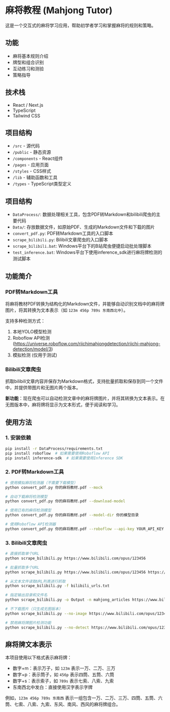 # 麻将教程 (Mahjong Tutor)

这是一个交互式的麻将学习应用，帮助初学者学习和掌握麻将的规则和策略。

## 功能

- 麻将基本规则介绍
- 牌型和组合识别
- 互动练习和测验
- 策略指导

## 技术栈

- React / Next.js
- TypeScript
- Tailwind CSS

## 项目结构

- `/src` - 源代码
- `/public` - 静态资源
- `/components` - React组件
- `/pages` - 应用页面
- `/styles` - CSS样式
- `/lib` - 辅助函数和工具
- `/types` - TypeScript类型定义

## 项目结构

- `DataProcess/`: 数据处理相关工具，包含PDF转Markdown和bilibili爬虫的主要代码
- `Data/`: 存放数据文件，如原始PDF、生成的Markdown文件和下载的图片
- `convert_pdf.py`: PDF转Markdown工具的入口脚本
- `scrape_bilibili.py`: Bilibili文章爬虫的入口脚本
- `scrape_bilibili.bat`: Windows平台下的B站爬虫便捷启动批处理脚本
- `test_inference.bat`: Windows平台下使用inference_sdk进行麻将牌检测的测试脚本

## 功能简介

### PDF转Markdown工具

将麻将教材PDF转换为结构化的Markdown文件，并能够自动识别文档中的麻将牌图片，将其转换为文本表示（如 `123m 456p 789s 东南西北中`）。

支持多种检测方式：
1. 本地YOLO模型检测
2. Roboflow API检测 (https://universe.roboflow.com/riichimahjongdetection/riichi-mahjong-detection/model/3)
3. 模拟检测 (仅用于测试)

### Bilibili文章爬虫

抓取bilibili文章内容并保存为Markdown格式，支持批量抓取和保存到同一个文件中，并提供带图片和无图片两个版本。

**新功能**：现在爬虫可以自动检测文章中的麻将牌图片，并将其转换为文本表示。在无图版本中，麻将牌将显示为文本形式，便于阅读和学习。

## 使用方法

### 1. 安装依赖

```bash
pip install -r DataProcess/requirements.txt
pip install roboflow  # 如果需要使用Roboflow API
pip install inference-sdk  # 如果需要使用Inference SDK
```

### 2. PDF转Markdown工具

```bash
# 使用模拟麻将检测器（不需要下载模型）
python convert_pdf.py 你的麻将教材.pdf --mock

# 自动下载麻将检测模型
python convert_pdf.py 你的麻将教材.pdf --download-model

# 使用已有的麻将检测模型
python convert_pdf.py 你的麻将教材.pdf --model-dir 你的模型目录

# 使用Roboflow API检测器
python convert_pdf.py 你的麻将教材.pdf --roboflow --api-key YOUR_API_KEY
```

### 3. Bilibili文章爬虫

```bash
# 直接抓取单个URL
python scrape_bilibili.py https://www.bilibili.com/opus/123456

# 批量抓取多个URL
python scrape_bilibili.py https://www.bilibili.com/opus/123456 https://www.bilibili.com/opus/789012

# 从文本文件读取URL列表进行抓取
python scrape_bilibili.py -f bilibili_urls.txt

# 指定输出目录和文件名
python scrape_bilibili.py -o Output -n mahjong_articles https://www.bilibili.com/opus/123456

# 不下载图片（只生成无图版本）
python scrape_bilibili.py --no-image https://www.bilibili.com/opus/123456

# 禁用麻将牌图片检测功能
python scrape_bilibili.py --no-detect https://www.bilibili.com/opus/123456
```


## 麻将牌文本表示

本项目使用以下格式表示麻将牌：

- 数字+m：表示万子，如 `123m` 表示一万、二万、三万
- 数字+p：表示筒子，如 `456p` 表示四筒、五筒、六筒
- 数字+s：表示索子，如 `789s` 表示七索、八索、九索
- 东南西北中发白：直接使用汉字表示字牌

例如，`123m 456p 789s 东南西` 表示一组包含一万、二万、三万、四筒、五筒、六筒、七索、八索、九索、东风、南风、西风的麻将牌组合。
